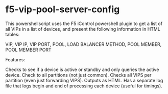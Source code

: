 # f5-vip-pool-server-config

This powershellscript uses the F5 iControl powershell plugin to get a list of all VIPs in a list of devices, and present the following information in HTML tables:

VIP, VIP IP, VIP PORT, POOL, LOAD BALANCER METHOD, POOL MEMBER, POOL MEMBER PORT 

Features:

Checks to see if a device is active or standby and only queries the active device.
Check to all partitions (not just common).
Checks all VIPS per partition (even just forwarding VIPS).
Outputs as HTML.
Has a separate log file that logs begin and end of processing each device (useful for timings).
